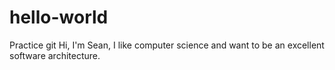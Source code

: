 # hello-world
Practice git
Hi, I'm Sean, I like computer science and want to be an excellent software architecture. 
